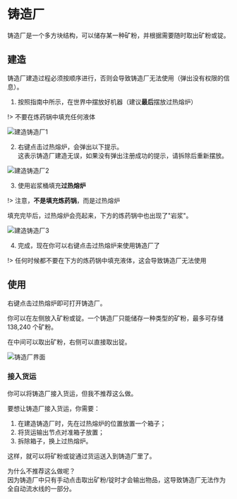 # 铸造厂

铸造厂是一个多方块结构，可以储存某一种矿粉，并根据需要随时取出矿粉或锭。

## 建造

铸造厂建造过程必须按顺序进行，否则会导致铸造厂无法使用（弹出没有权限的信息）。

1. 按照指南中所示，在世界中摆放好机器（建议**最后**摆放过热熔炉）

!> 不要在炼药锅中填充任何液体

![建造铸造厂1](https://gzassets.cn/minecraft/plugin/slimefun/wiki/addons/images/fluffy-machines/foundry-setup-1.png ':size=25%')

2. 右键点击过热熔炉，会弹出以下提示。  
这表示铸造厂建造无误，如果没有弹出注册成功的提示，请拆除后重新摆放。

![建造铸造厂2](https://gzassets.cn/minecraft/plugin/slimefun/wiki/addons/images/fluffy-machines/foundry-setup-2.png ':size=50%')

3. 使用岩浆桶填充**过热熔炉**

!> 注意，**不是填充炼药锅**，而是过热熔炉

填充完毕后，过热熔炉会亮起来，下方的炼药锅中也出现了"岩浆"。

![建造铸造厂3](https://gzassets.cn/minecraft/plugin/slimefun/wiki/addons/images/fluffy-machines/foundry-setup-3.png ':size=25%')

4. 完成，现在你可以右键点击过热熔炉来使用铸造厂了

!> 任何时候都不要在下方的炼药锅中填充液体，这会导致铸造厂无法使用

## 使用

右键点击过热熔炉即可打开铸造厂。

你可以在左侧放入矿粉或锭。一个铸造厂只能储存一种类型的矿粉，最多可存储 138,240 个矿粉。

在中间可以取出矿粉，右侧可以直接取出锭。

![铸造厂界面](https://gzassets.cn/minecraft/plugin/slimefun/wiki/addons/images/fluffy-machines/foundry-gui.png ':size=25%')

### 接入货运

你可以将铸造厂接入货运，但我不推荐这么做。

要想让铸造厂接入货运，你需要：

1. 在建造铸造厂时，先在过热熔炉的位置放置一个箱子；
2. 将货运输出节点对准箱子放置；
3. 拆除箱子，换上过热熔炉。

这样，就可以将矿粉或锭通过货运送入到铸造厂里了。

为什么不推荐这么做呢？  
因为铸造厂中只有手动点击取出矿粉/锭时才会输出物品，这导致铸造厂无法作为全自动流水线的一部分。
